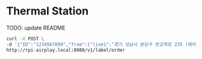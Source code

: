 # Thermal Station

TODO: update README

```bash
curl -X POST \
-d '{"ID":"1234567890","from":{"line1":"경기 성남시 분당구 판교역로 235 (에이치 스퀘어 엔동)","line2":"7층","name":"카카오 엔터프라이즈","phone_number":"010-1234-5678"},"to":{"line1":"경기도 성남시 분당구 판교역로 166","name":"판교 아지트","phone_number":"010-1234-5678"}}' \
http://rpi-airplay.local:8080/v1/label/order
```